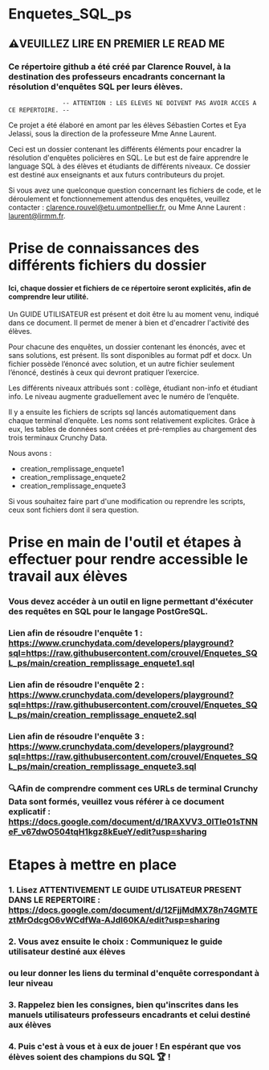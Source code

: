 # Enquetes_SQL_ps

## ⚠️VEUILLEZ LIRE EN PREMIER LE READ ME 

### Ce répertoire github a été créé par Clarence Rouvel, à la destination des professeurs encadrants concernant la résolution d'enquêtes SQL per leurs élèves.
                              
                   -- ATTENTION : LES ELEVES NE DOIVENT PAS AVOIR ACCES A CE REPERTOIRE. --

Ce projet a été élaboré en amont par les élèves Sébastien Cortes et Eya Jelassi, sous la direction de la professeure Mme Anne Laurent.

Ceci est un dossier contenant les différents éléments pour encadrer la résolution d'enquêtes policières en SQL. Le but est de faire apprendre le language SQL à des élèves et étudiants de différents niveaux. Ce dossier est destiné aux enseignants et aux futurs contributeurs du projet.

Si vous avez une quelconque question concernant les fichiers de code, et le déroulement et fonctionnemement attendus des enquêtes, veuillez contacter : clarence.rouvel@etu.umontpellier.fr, ou Mme Anne Laurent : laurent@lirmm.fr.

# Prise de connaissances des différents fichiers du dossier

#### Ici, chaque dossier et fichiers de ce répertoire seront explicités, afin de comprendre leur utilité.

Un GUIDE UTILISATEUR est présent et doit être lu au moment venu, indiqué dans ce document. Il permet de mener à bien et d'encadrer l'activité des élèves.

Pour chacune des enquêtes, un dossier contenant les énoncés, avec et sans solutions, est présent. Ils sont disponibles au format pdf et docx. Un fichier possède l’énoncé avec solution, et un autre fichier seulement l’énoncé, destinés à ceux qui devront pratiquer l’exercice. 

Les différents niveaux attribués sont : collège, étudiant non-info et étudiant info. Le niveau augmente graduellement avec le numéro de l’enquête.

Il y a ensuite les fichiers de scripts sql lancés automatiquement dans chaque terminal d’enquête. Les noms sont relativement explicites. Grâce à eux, les tables de données sont créées et pré-remplies au chargement des trois terminaux Crunchy Data.

Nous avons : 

- creation_remplissage_enquete1
- creation_remplissage_enquete2
- creation_remplissage_enquete3

Si vous souhaitez faire part d'une modification ou reprendre les scripts, ceux sont fichiers dont il sera question.

# Prise en main de l'outil et étapes à effectuer pour rendre accessible le travail aux élèves

### Vous devez accéder à un outil en ligne permettant d'éxécuter des requêtes en SQL pour le langage PostGreSQL.

### Lien afin de résoudre l'enquête 1 : https://www.crunchydata.com/developers/playground?sql=https://raw.githubusercontent.com/crouvel/Enquetes_SQL_ps/main/creation_remplissage_enquete1.sql

### Lien afin de résoudre l'enquête 2 : https://www.crunchydata.com/developers/playground?sql=https://raw.githubusercontent.com/crouvel/Enquetes_SQL_ps/main/creation_remplissage_enquete2.sql

### Lien afin de résoudre l'enquête 3 : https://www.crunchydata.com/developers/playground?sql=https://raw.githubusercontent.com/crouvel/Enquetes_SQL_ps/main/creation_remplissage_enquete3.sql

### 🔍Afin de comprendre comment ces URLs de terminal Crunchy Data sont formés, veuillez vous référer à ce document explicatif : https://docs.google.com/document/d/1RAXVV3_0ITIe01sTNNeF_v67dwO504tqH1kgz8kEueY/edit?usp=sharing

# Etapes à mettre en place 

### 1. Lisez ATTENTIVEMENT LE GUIDE UTLISATEUR PRESENT DANS LE REPERTOIRE : https://docs.google.com/document/d/12FjjMdMX78n74GMTEztMrOdcgO6vWCdfWa-AJdI60KA/edit?usp=sharing

### 2. Vous avez ensuite le choix : Communiquez le guide utilisateur destiné aux élèves 

### ou leur donner les liens du terminal d'enquête correspondant à leur niveau

### 3. Rappelez bien les consignes, bien qu'inscrites dans les manuels utilisateurs professeurs encadrants et celui destiné aux élèves

### 4. Puis c'est à vous et à eux de jouer ! En espérant que vos élèves soient des champions du SQL 🏆 !



